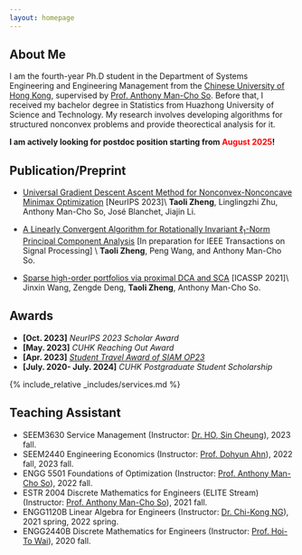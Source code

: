 ```yaml
---
layout: homepage
---
```


## About Me
I am the fourth-year Ph.D student in the Department of Systems Engineering and Engineering Management from the <a href="https://www.se.cuhk.edu.hk/" target="_blank"> Chinese University of Hong Kong</a>, supervised by <a href="https://www.se.cuhk.edu.hk/people/academic-staff/prof-so-man-cho-anthony/" target="_blank"> Prof. Anthony Man-Cho So</a>. Before that, I received my bachelor degree in Statistics from Huazhong University of Science and Technology. My research involves developing algorithms for structured nonconvex problems and provide theorectical analysis for it.
  
   **I am actively looking for postdoc position starting from <font color=red>August 2025</font>!** 
 
## Publication/Preprint 
- <a href="https://arxiv.org/pdf/2212.12978.pdf"> Universal Gradient Descent Ascent Method for Nonconvex-Nonconcave Minimax Optimization</a> [NeurIPS 2023]\\
**Taoli Zheng**, Linglingzhi Zhu, Anthony Man-Cho So, José Blanchet, Jiajin Li.

- <a href="https://arxiv.org/pdf/2210.05066.pdf"> A Linearly Convergent Algorithm for Rotationally Invariant $\ell_1$-Norm Principal Component Analysis</a> [In preparation for IEEE Transactions on Signal Processing] \\
**Taoli Zheng**, Peng Wang, and Anthony Man-Cho So.

- <a href="https://arxiv.org/pdf/2008.12953.pdf"> Sparse high-order portfolios via proximal DCA and SCA</a> [ICASSP 2021]\\
Jinxin Wang, Zengde Deng, **Taoli Zheng**, Anthony Man-Cho So.


## Awards
- **[Oct. 2023]**  *NeurIPS 2023 Scholar Award* 
- **[May. 2023]** *CUHK Reaching Out Award* 
- **[Apr. 2023]** <a href="https://www.siam.org/conferences/cm/conference/op23" target="_blank">*Student Travel Award of SIAM OP23*</a>
- **[July. 2020- July. 2024]** *CUHK Postgraduate Student Scholarship*

{% include_relative _includes/services.md %}

## Teaching Assistant 
- SEEM3630 Service Management (Instructor: <a href="https://www.se.cuhk.edu.hk/people/academic-staff/dr-ho-sin-cheung/">Dr. HO, Sin Cheung</a>), 2023 fall.
- SEEM2440 Engineering Economics (Instructor: <a href="https://www.se.cuhk.edu.hk/people/academic-staff/prof-ahn-dohyun/">Prof. Dohyun Ahn</a>), 2022 fall, 2023 fall.
- ENGG 5501 Foundations of Optimization (Instructor: <a href="https://www.se.cuhk.edu.hk/people/academic-staff/prof-so-man-cho-anthony/">Prof. Anthony Man-Cho So</a>), 2022 fall.
- ESTR 2004 Discrete Mathematics for Engineers (ELITE Stream) (Instructor: <a href="https://www.se.cuhk.edu.hk/people/academic-staff/prof-so-man-cho-anthony/">Prof. Anthony Man-Cho So</a>), 2021 fall.
- ENGG1120B Linear Algebra for Engineers (Instructor: <a href="https://www.se.cuhk.edu.hk/people/academic-staff/dr-ng-chi-kong/"> Dr. Chi-Kong NG</a>), 2021 spring, 2022 spring.
- ENGG2440B Discrete Mathematics for Engineers (Instructor: <a href="https://www.se.cuhk.edu.hk/people/academic-staff/prof-wai-hoi-to/">Prof. Hoi-To Wai</a>), 2020 fall.
 




